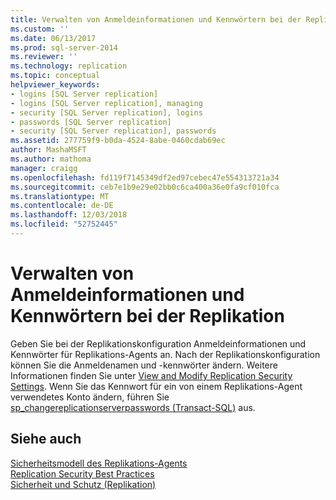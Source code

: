 ```yaml
---
title: Verwalten von Anmeldeinformationen und Kennwörtern bei der Replikation | Microsoft -Dokumentation
ms.custom: ''
ms.date: 06/13/2017
ms.prod: sql-server-2014
ms.reviewer: ''
ms.technology: replication
ms.topic: conceptual
helpviewer_keywords:
- logins [SQL Server replication]
- logins [SQL Server replication], managing
- security [SQL Server replication], logins
- passwords [SQL Server replication]
- security [SQL Server replication], passwords
ms.assetid: 277759f9-b0da-4524-8abe-0460cdab69ec
author: MashaMSFT
ms.author: mathoma
manager: craigg
ms.openlocfilehash: fd119f7145349df2ed97cebec47e554313721a34
ms.sourcegitcommit: ceb7e1b9e29e02bb0c6ca400a36e0fa9cf010fca
ms.translationtype: MT
ms.contentlocale: de-DE
ms.lasthandoff: 12/03/2018
ms.locfileid: "52752445"
---
```

# <a name="manage-logins-and-passwords-in-replication"></a>Verwalten von Anmeldeinformationen und Kennwörtern bei der Replikation
  Geben Sie bei der Replikationskonfiguration Anmeldeinformationen und Kennwörter für Replikations-Agents an. Nach der Replikationskonfiguration können Sie die Anmeldenamen und -kennwörter ändern. Weitere Informationen finden Sie unter [View and Modify Replication Security Settings](view-and-modify-replication-security-settings.md). Wenn Sie das Kennwort für ein von einem Replikations-Agent verwendetes Konto ändern, führen Sie [sp_changereplicationserverpasswords &#40;Transact-SQL&#41;](/sql/relational-databases/system-stored-procedures/sp-changereplicationserverpasswords-transact-sql) aus.  
  
## <a name="see-also"></a>Siehe auch  
 [Sicherheitsmodell des Replikations-Agents](replication-agent-security-model.md)   
 [Replication Security Best Practices](replication-security-best-practices.md)   
 [Sicherheit und Schutz &#40;Replikation&#41;](security-and-protection-replication.md)  
  
  
